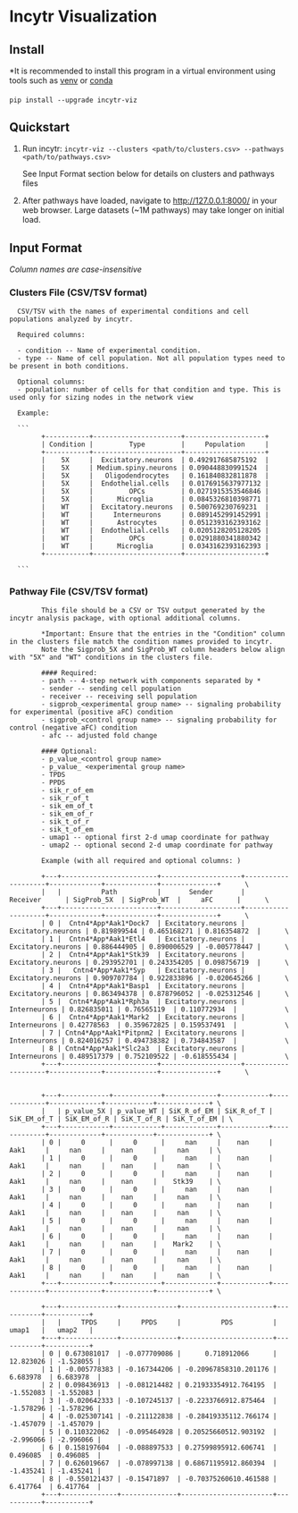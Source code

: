 # Incytr Visualization

## Install

*It is recommended to install this program in a virtual environment using tools such as [venv](https://docs.python.org/3/library/venv.html) or [conda](https://docs.conda.io/projects/conda/en/latest/user-guide/tasks/manage-environments.html)

####

```pip install --upgrade incytr-viz```

## Quickstart

1) Run incytr: ```incytr-viz --clusters <path/to/clusters.csv> --pathways <path/to/pathways.csv>```

      See Input Format section below for details on clusters and pathways files


2) After pathways have loaded, navigate to http://127.0.0.1:8000/ in your web browser. Large datasets (~1M pathways) may take longer on initial load.



## Input Format

*Column names are case-insensitive*

### Clusters File (CSV/TSV format)

      CSV/TSV with the names of experimental conditions and cell populations analyzed by incytr.

      Required columns:

      - condition -- Name of experimental condition.
      - type -- Name of cell population. Not all population types need to be present in both conditions.

      Optional columns:
      - population: number of cells for that condition and type. This is used only for sizing nodes in the network view

      Example:

      ```
            +-----------+----------------------+--------------------+
            | Condition |         Type         |     Population     |
            +-----------+----------------------+--------------------+
            |    5X     |  Excitatory.neurons  | 0.492917685875192  |
            |    5X     | Medium.spiny.neurons | 0.090448830991524  |
            |    5X     |   Oligodendrocytes   | 0.161840832811878  |
            |    5X     |  Endothelial.cells   | 0.0176915637977132 |
            |    5X     |         OPCs         | 0.0271915353546846 |
            |    5X     |      Microglia       | 0.0845326810398771 |
            |    WT     |  Excitatory.neurons  | 0.500769230769231  |
            |    WT     |     Interneurons     | 0.0891452991452991 |
            |    WT     |      Astrocytes      | 0.0512393162393162 |
            |    WT     |  Endothelial.cells   | 0.0205128205128205 |
            |    WT     |         OPCs         | 0.0291880341880342 |
            |    WT     |      Microglia       | 0.0343162393162393 |
            +-----------+----------------------+--------------------+

      ```

### Pathway File (CSV/TSV format)

            This file should be a CSV or TSV output generated by the incytr analysis package, with optional additional columns.
            
            *Important: Ensure that the entries in the "Condition" column in the clusters file match the condition names provided to incytr.
            Note the Sigprob_5X and SigProb_WT column headers below align with "5X" and "WT" conditions in the clusters file.  

            #### Required:
            - path -- 4-step network with components separated by *
            - sender -- sending cell population
            - receiver -- receiving sell population
            - sigprob_<experimental group name> -- signaling probability for experimental (positive aFC) condition
            - sigprob_<control group name> -- signaling probability for control (negative aFC) condition
            - afc -- adjusted fold change

            #### Optional:
            - p_value_<control group name>
            - p_value_ <experimental group name>
            - TPDS
            - PPDS
            - sik_r_of_em
            - sik_r_of_t
            - sik_em_of_t
            - sik_em_of_r
            - sik_t_of_r
            - sik_t_of_em
            - umap1 -- optional first 2-d umap coordinate for pathway
            - umap2 -- optional second 2-d umap coordinate for pathway

            Example (with all required and optional columns: )

            +---+------------------------+--------------------+--------------------+-------------+-------------+--------------+      \
            |   |          Path          |       Sender       |      Receiver      | SigProb_5X  | SigProb_WT  |     aFC      |      \
            +---+------------------------+--------------------+--------------------+-------------+-------------+--------------+      \
            | 0 |  Cntn4*App*Aak1*Dock7  | Excitatory.neurons | Excitatory.neurons | 0.819899544 | 0.465168271 | 0.816354872  |      \
            | 1 |  Cntn4*App*Aak1*Etl4   | Excitatory.neurons | Excitatory.neurons | 0.886444905 | 0.890006529 | -0.005778447 |      \
            | 2 |  Cntn4*App*Aak1*Stk39  | Excitatory.neurons | Excitatory.neurons | 0.293952701 | 0.243354205 | 0.098756719  |      \
            | 3 |   Cntn4*App*Aak1*Syp   | Excitatory.neurons | Excitatory.neurons | 0.909707784 | 0.922833896 | -0.020645266 |      \
            | 4 |  Cntn4*App*Aak1*Basp1  | Excitatory.neurons | Excitatory.neurons | 0.863494378 | 0.878796052 | -0.025312546 |      \
            | 5 |  Cntn4*App*Aak1*Rph3a  | Excitatory.neurons | Interneurons | 0.826835011 | 0.76565119  | 0.110772934  |            \
            | 6 |  Cntn4*App*Aak1*Mark2  | Excitatory.neurons | Interneurons | 0.42778563  | 0.359672825 | 0.159537491  |            \
            | 7 | Cntn4*App*Aak1*Pitpnm2 | Excitatory.neurons | Interneurons | 0.824016257 | 0.494738382 | 0.734843587  |            \
            | 8 | Cntn4*App*Aak1*Slc2a3  | Excitatory.neurons | Interneurons | 0.489517379 | 0.752109522 | -0.618555434 |            \
            +---+------------------------+--------------------+--------------------+-------------+-------------+--------------+      \


            +---+------------+------------+-------------+------------+-------------+-------------+------------+-------------+ \
            |   | p_value_5X | p_value_WT | SiK_R_of_EM | SiK_R_of_T | SiK_EM_of_T | SiK_EM_of_R | SiK_T_of_R | SiK_T_of_EM | \
            +---+------------+------------+-------------+------------+-------------+-------------+------------+-------------+ \
            | 0 |     0      |     0      |     nan     |    nan     |    Aak1     |     nan     |    nan     |     nan     | \
            | 1 |     0      |     0      |     nan     |    nan     |    Aak1     |     nan     |    nan     |     nan     | \
            | 2 |     0      |     0      |     nan     |    nan     |    Aak1     |     nan     |    nan     |    Stk39    | \
            | 3 |     0      |     0      |     nan     |    nan     |    Aak1     |     nan     |    nan     |     nan     | \
            | 4 |     0      |     0      |     nan     |    nan     |    Aak1     |     nan     |    nan     |     nan     | \
            | 5 |     0      |     0      |     nan     |    nan     |    Aak1     |     nan     |    nan     |     nan     | \
            | 6 |     0      |     0      |     nan     |    nan     |    Aak1     |     nan     |    nan     |    Mark2    | \
            | 7 |     0      |     0      |     nan     |    nan     |    Aak1     |     nan     |    nan     |     nan     | \
            | 8 |     0      |     0      |     nan     |    nan     |    Aak1     |     nan     |    nan     |     nan     | \
            +---+------------+------------+-------------+------------+-------------+-------------+------------+-------------+ \

            +---+--------------+--------------+-----------------------+-----------+-----------+
            |   |     TPDS     |     PPDS     |          PDS          |   umap1   |   umap2   |
            +---+--------------+--------------+-----------------------+-----------+-----------+
            | 0 | 0.673081017  | -0.077709086 |      0.718912066      | 12.823026 | -1.528055 |
            | 1 | -0.005778383 | -0.167344206 | -0.20967858310.201176 | 6.683978  | 6.683978  |
            | 2 | 0.098436913  | -0.081214482 | 0.21933354912.764195  | -1.552083 | -1.552083 |
            | 3 | -0.020642333 | -0.107245137 | -0.2233766912.875464  | -1.578296 | -1.578296 |
            | 4 | -0.025307141 | -0.211122838 | -0.28419335112.766174 | -1.457079 | -1.457079 |
            | 5 | 0.110322062  | -0.095464928 | 0.20525660512.903192  | -2.996066 | -2.996066 |
            | 6 | 0.158197604  | -0.088897533 | 0.27599895912.606741  | 0.496085  | 0.496085  |
            | 7 | 0.626019667  | -0.078997138 | 0.68671195912.860394  | -1.435241 | -1.435241 |
            | 8 | -0.550121437 | -0.15471897  | -0.70375260610.461588 | 6.417764  | 6.417764  |
            +---+--------------+--------------+-----------------------+-----------+-----------+




